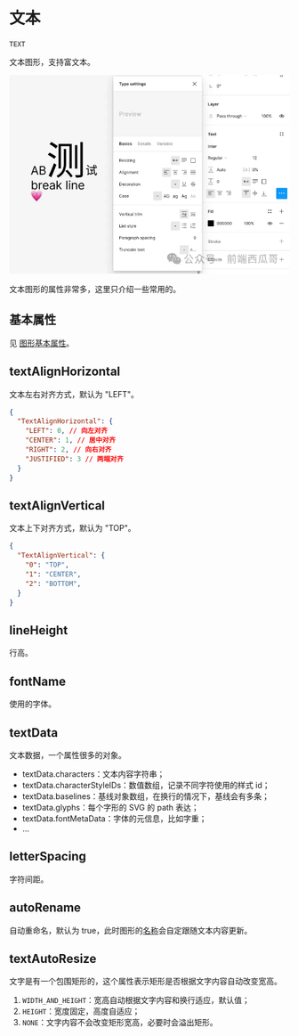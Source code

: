 

# 文本

`TEXT`

文本图形，支持富文本。

![](../static/fig-text.jpg)

文本图形的属性非常多，这里只介绍一些常用的。

## 基本属性

见 [图形基本属性](./basic)。

## textAlignHorizontal

文本左右对齐方式，默认为 "LEFT"。

```json
{
  "TextAlignHorizontal": {
    "LEFT": 0, // 向左对齐
    "CENTER": 1, // 居中对齐
    "RIGHT": 2, // 向右对齐
    "JUSTIFIED": 3 // 两端对齐
  }
}
```

## textAlignVertical

文本上下对齐方式，默认为 "TOP"。

```json
{
  "TextAlignVertical": {
    "0": "TOP",
    "1": "CENTER",
    "2": "BOTTOM",
  }
}
```

## lineHeight

行高。

## fontName

使用的字体。

## textData

文本数据，一个属性很多的对象。

- textData.characters：文本内容字符串；
- textData.characterStyleIDs：数值数组，记录不同字符使用的样式 id；
- textData.baselines：基线对象数组，在换行的情况下，基线会有多条；
- textData.glyphs：每个字形的 SVG 的 path 表达；
- textData.fontMetaData：字体的元信息，比如字重；
- ...

## letterSpacing

字符间距。

## autoRename

自动重命名，默认为 true，此时图形的[名称](./basic#name)会自定跟随文本内容更新。

## textAutoResize

文字是有一个包围矩形的，这个属性表示矩形是否根据文字内容自动改变宽高。

1. `WIDTH_AND_HEIGHT`：宽高自动根据文字内容和换行适应，默认值；
2. `HEIGHT`：宽度固定，高度自适应；
3. `NONE`：文字内容不会改变矩形宽高，必要时会溢出矩形。
